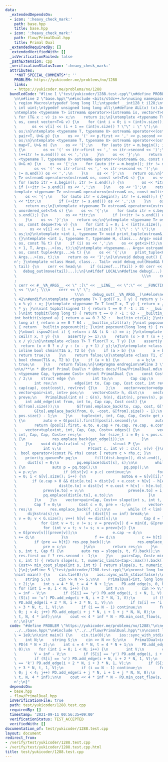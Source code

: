 ```yaml
---
data:
  _extendedDependsOn:
  - icon: ':heavy_check_mark:'
    path: base.hpp
    title: base.hpp
  - icon: ':heavy_check_mark:'
    path: flow/PrimalDual.hpp
    title: Primal Dual
  _extendedRequiredBy: []
  _extendedVerifiedWith: []
  _isVerificationFailed: false
  _pathExtension: cpp
  _verificationStatusIcon: ':heavy_check_mark:'
  attributes:
    '*NOT_SPECIAL_COMMENTS*': ''
    PROBLEM: https://yukicoder.me/problems/no/1288
    links:
    - https://yukicoder.me/problems/no/1288
  bundledCode: "#line 1 \"test/yukicoder/1288.test.cpp\"\n#define PROBLEM \"https://yukicoder.me/problems/no/1288\"\
    \n\n#line 2 \"base.hpp\"\n#include <bits/stdc++.h>\nusing namespace std;\n#pragma\
    \ region Macros\ntypedef long long ll;\ntypedef __int128_t i128;\ntypedef unsigned\
    \ int uint;\ntypedef unsigned long long ull;\n#define ALL(x) (x).begin(), (x).end()\n\
    \ntemplate <typename T> istream& operator>>(istream& is, vector<T>& v) {\n   \
    \ for (T& x : v) is >> x;\n    return is;\n}\ntemplate <typename T> ostream& operator<<(ostream&\
    \ os, const vector<T>& v) {\n    for (int i = 0; i < (int)v.size(); i++) {\n \
    \       os << v[i] << (i + 1 == (int)v.size() ? \"\" : \" \");\n    }\n    return\
    \ os;\n}\ntemplate <typename T, typename U> ostream& operator<<(ostream& os, const\
    \ pair<T, U>& p) {\n    os << '(' << p.first << ',' << p.second << ')';\n    return\
    \ os;\n}\ntemplate <typename T, typename U> ostream& operator<<(ostream& os, const\
    \ map<T, U>& m) {\n    os << '{';\n    for (auto itr = m.begin(); itr != m.end();)\
    \ {\n        os << '(' << itr->first << ',' << itr->second << ')';\n        if\
    \ (++itr != m.end()) os << ',';\n    }\n    os << '}';\n    return os;\n}\ntemplate\
    \ <typename T, typename U> ostream& operator<<(ostream& os, const unordered_map<T,\
    \ U>& m) {\n    os << '{';\n    for (auto itr = m.begin(); itr != m.end();) {\n\
    \        os << '(' << itr->first << ',' << itr->second << ')';\n        if (++itr\
    \ != m.end()) os << ',';\n    }\n    os << '}';\n    return os;\n}\ntemplate <typename\
    \ T> ostream& operator<<(ostream& os, const set<T>& s) {\n    os << '{';\n   \
    \ for (auto itr = s.begin(); itr != s.end();) {\n        os << *itr;\n       \
    \ if (++itr != s.end()) os << ',';\n    }\n    os << '}';\n    return os;\n}\n\
    template <typename T> ostream& operator<<(ostream& os, const multiset<T>& s) {\n\
    \    os << '{';\n    for (auto itr = s.begin(); itr != s.end();) {\n        os\
    \ << *itr;\n        if (++itr != s.end()) os << ',';\n    }\n    os << '}';\n\
    \    return os;\n}\ntemplate <typename T> ostream& operator<<(ostream& os, const\
    \ unordered_set<T>& s) {\n    os << '{';\n    for (auto itr = s.begin(); itr !=\
    \ s.end();) {\n        os << *itr;\n        if (++itr != s.end()) os << ',';\n\
    \    }\n    os << '}';\n    return os;\n}\ntemplate <typename T> ostream& operator<<(ostream&\
    \ os, const deque<T>& v) {\n    for (int i = 0; i < (int)v.size(); i++) {\n  \
    \      os << v[i] << (i + 1 == (int)v.size() ? \"\" : \" \");\n    }\n    return\
    \ os;\n}\n\ntemplate <int i, typename T> void print_tuple(ostream&, const T&)\
    \ {}\ntemplate <int i, typename T, typename H, class... Args> void print_tuple(ostream&\
    \ os, const T& t) {\n    if (i) os << ',';\n    os << get<i>(t);\n    print_tuple<i\
    \ + 1, T, Args...>(os, t);\n}\ntemplate <typename... Args> ostream& operator<<(ostream&\
    \ os, const tuple<Args...>& t) {\n    os << '{';\n    print_tuple<0, tuple<Args...>,\
    \ Args...>(os, t);\n    return os << '}';\n}\n\nvoid debug_out() { cerr << '\\\
    n'; }\ntemplate <class Head, class... Tail> void debug_out(Head&& head, Tail&&...\
    \ tail) {\n    cerr << head;\n    if (sizeof...(Tail) > 0) cerr << \", \";\n \
    \   debug_out(move(tail)...);\n}\n#ifdef LOCAL\n#define debug(...)           \
    \                                                        \\\n    cerr << \" \"\
    ;                                                                     \\\n   \
    \ cerr << #__VA_ARGS__ << \" :[\" << __LINE__ << \":\" << __FUNCTION__ << \"]\"\
    \ << '\\n'; \\\n    cerr << \" \";                                           \
    \                          \\\n    debug_out(__VA_ARGS__)\n#else\n#define debug(...)\
    \ 42\n#endif\n\ntemplate <typename T> T gcd(T x, T y) { return y != 0 ? gcd(y,\
    \ x % y) : x; }\ntemplate <typename T> T lcm(T x, T y) { return x / gcd(x, y)\
    \ * y; }\n\nint topbit(signed t) { return t == 0 ? -1 : 31 - __builtin_clz(t);\
    \ }\nint topbit(long long t) { return t == 0 ? -1 : 63 - __builtin_clzll(t); }\n\
    int botbit(signed a) { return a == 0 ? 32 : __builtin_ctz(a); }\nint botbit(long\
    \ long a) { return a == 0 ? 64 : __builtin_ctzll(a); }\nint popcount(signed t)\
    \ { return __builtin_popcount(t); }\nint popcount(long long t) { return __builtin_popcountll(t);\
    \ }\nbool ispow2(int i) { return i && (i & -i) == i; }\n\ntemplate <class T> T\
    \ ceil(T x, T y) {\n    assert(y >= 1);\n    return (x > 0 ? (x + y - 1) / y :\
    \ x / y);\n}\ntemplate <class T> T floor(T x, T y) {\n    assert(y >= 1);\n  \
    \  return (x > 0 ? x / y : (x - y + 1) / y);\n}\n\ntemplate <class T1, class T2>\
    \ inline bool chmin(T1& a, T2 b) {\n    if (a > b) {\n        a = b;\n       \
    \ return true;\n    }\n    return false;\n}\ntemplate <class T1, class T2> inline\
    \ bool chmax(T1& a, T2 b) {\n    if (a < b) {\n        a = b;\n        return\
    \ true;\n    }\n    return false;\n}\n#pragma endregion\n#line 3 \"flow/PrimalDual.hpp\"\
    \n\n/**\n * @brief Primal Dual\n * @docs docs/flow/PrimalDual.md\n */\ntemplate\
    \ <typename Cap, typename Cost> struct PrimalDual {\n    const Cost inf = numeric_limits<Cost>::max()\
    \ / 2;\n    struct edge {\n        int to;\n        Cap cap;\n        Cost cost;\n\
    \        int rev;\n        edge(int to, Cap cap, Cost cost, int rev) : to(to),\
    \ cap(cap), cost(cost), rev(rev) {}\n    };\n    vector<vector<edge>> G;\n   \
    \ vector<pair<int, int>> pos;\n    vector<Cost> h, dist;\n    vector<int> prevv,\
    \ preve;\n    PrimalDual(int n) : G(n), h(n), dist(n), prevv(n), preve(n) {}\n\
    \    int add_edge(int from, int to, Cap cap, Cost cost) {\n        pos.emplace_back(from,\
    \ G[from].size());\n        G[from].emplace_back(to, cap, cost, G[to].size());\n\
    \        G[to].emplace_back(from, 0, -cost, G[from].size() - 1);\n        return\
    \ pos.size() - 1;\n    }\n    tuple<int, int, Cap, Cap, Cost> get_edge(int i)\
    \ {\n        auto e = G[pos[i].first][pos[i].second];\n        auto re = G[e.to][e.rev];\n\
    \        return {pos[i].first, e.to, e.cap + re.cap, re.cap, e.cost};\n    }\n\
    \    vector<tuple<int, int, Cap, Cap, Cost>> edges() {\n        vector<tuple<int,\
    \ int, Cap, Cap, Cost>> res;\n        for (size_t i = 0; i < pos.size(); i++)\
    \ {\n            res.emplace_back(get_edge(i));\n        }\n        return res;\n\
    \    }\n    void dijkstra(int s) {\n        struct P {\n            Cost c;\n\
    \            int v;\n            P(Cost c, int v) : c(c), v(v) {}\n          \
    \  bool operator<(const P& rhs) const { return c > rhs.c; }\n        };\n    \
    \    priority_queue<P> pq;\n        fill(dist.begin(), dist.end(), inf);\n   \
    \     dist[s] = 0;\n        pq.emplace(dist[s], s);\n\n        while (!pq.empty())\
    \ {\n            auto p = pq.top();\n            pq.pop();\n            int v\
    \ = p.v;\n            if (dist[v] < p.c) continue;\n            for (size_t i\
    \ = 0; i < G[v].size(); i++) {\n                auto& e = G[v][i];\n         \
    \       if (e.cap > 0 && dist[e.to] > dist[v] + e.cost + h[v] - h[e.to]) {\n \
    \                   dist[e.to] = dist[v] + e.cost + h[v] - h[e.to];\n        \
    \            prevv[e.to] = v;\n                    preve[e.to] = i;\n        \
    \            pq.emplace(dist[e.to], e.to);\n                }\n            }\n\
    \        }\n    }\n    vector<pair<Cap, Cost>> slope(int s, int t, Cap lim) {\n\
    \        Cap f = 0;\n        Cost c = 0, pre = -1;\n        vector<pair<Cap, Cost>>\
    \ res;\n        res.emplace_back(f, c);\n\n        while (f < lim) {\n       \
    \     dijkstra(s);\n            if (dist[t] == inf) break;\n            for (size_t\
    \ v = 0; v < G.size(); v++) h[v] += dist[v];\n            Cap d = lim - f;\n \
    \           for (int v = t; v != s; v = prevv[v]) d = min(d, G[prevv[v]][preve[v]].cap);\n\
    \            for (int v = t; v != s; v = prevv[v]) {\n                auto& e\
    \ = G[prevv[v]][preve[v]];\n                e.cap -= d;\n                G[v][e.rev].cap\
    \ += d;\n            }\n            f += d;\n            c += h[t] * d;\n    \
    \        if (pre == h[t]) res.pop_back();\n            res.emplace_back(f, c);\n\
    \            pre = c;\n        }\n\n        return res;\n    }\n    Cost min_cost_flow(int\
    \ s, int t, Cap f) {\n        auto res = slope(s, t, f).back();\n        return\
    \ res.first == f ? res.second : -1;\n    }\n    pair<Cap, Cost> min_cost_max_flow(int\
    \ s, int t) { return slope(s, t, numeric_limits<Cap>::max()).back(); }\n    vector<pair<Cap,\
    \ Cost>> min_cost_slope(int s, int t) { return slope(s, t, numeric_limits<Cap>::max());\
    \ }\n};\n#line 5 \"test/yukicoder/1288.test.cpp\"\n\nconst long long inf = 1e9;\n\
    \nint main() {\n    cin.tie(0);\n    ios::sync_with_stdio(false);\n    int N;\n\
    \    string S;\n    cin >> N >> S;\n\n    PrimalDual<int, long long> PD(4 * N\
    \ + 2);\n    int s = 4 * N, t = 4 * N + 1;\n    PD.add_edge(s, 0, N, 0);\n   \
    \ for (int i = 0; i < N; i++) {\n        int V;\n        cin >> V;\n        V\
    \ = inf - V;\n        if (S[i] == 'y') PD.add_edge(i, i + N, 1, V);\n        if\
    \ (S[i] == 'u') PD.add_edge(i + N, i + 2 * N, 1, V);\n        if (S[i] == 'k')\
    \ PD.add_edge(i + 2 * N, i + 3 * N, 1, V);\n        if (S[i] == 'i') PD.add_edge(i\
    \ + 3 * N, t, 1, V);\n        if (i == N - 1) continue;\n        for (int j =\
    \ 0; j < 4; j++) PD.add_edge(i + j * N, i + 1 + j * N, N, 0);\n    }\n    PD.add_edge(s,\
    \ t, N, 4 * inf);\n\n    cout << 4 * inf * N - PD.min_cost_flow(s, t, N) << '\\\
    n';\n}\n"
  code: "#define PROBLEM \"https://yukicoder.me/problems/no/1288\"\n\n#include \"\
    ../../base.hpp\"\n#include \"../../flow/PrimalDual.hpp\"\n\nconst long long inf\
    \ = 1e9;\n\nint main() {\n    cin.tie(0);\n    ios::sync_with_stdio(false);\n\
    \    int N;\n    string S;\n    cin >> N >> S;\n\n    PrimalDual<int, long long>\
    \ PD(4 * N + 2);\n    int s = 4 * N, t = 4 * N + 1;\n    PD.add_edge(s, 0, N,\
    \ 0);\n    for (int i = 0; i < N; i++) {\n        int V;\n        cin >> V;\n\
    \        V = inf - V;\n        if (S[i] == 'y') PD.add_edge(i, i + N, 1, V);\n\
    \        if (S[i] == 'u') PD.add_edge(i + N, i + 2 * N, 1, V);\n        if (S[i]\
    \ == 'k') PD.add_edge(i + 2 * N, i + 3 * N, 1, V);\n        if (S[i] == 'i') PD.add_edge(i\
    \ + 3 * N, t, 1, V);\n        if (i == N - 1) continue;\n        for (int j =\
    \ 0; j < 4; j++) PD.add_edge(i + j * N, i + 1 + j * N, N, 0);\n    }\n    PD.add_edge(s,\
    \ t, N, 4 * inf);\n\n    cout << 4 * inf * N - PD.min_cost_flow(s, t, N) << '\\\
    n';\n}"
  dependsOn:
  - base.hpp
  - flow/PrimalDual.hpp
  isVerificationFile: true
  path: test/yukicoder/1288.test.cpp
  requiredBy: []
  timestamp: '2021-09-11 00:56:35+09:00'
  verificationStatus: TEST_ACCEPTED
  verifiedWith: []
documentation_of: test/yukicoder/1288.test.cpp
layout: document
redirect_from:
- /verify/test/yukicoder/1288.test.cpp
- /verify/test/yukicoder/1288.test.cpp.html
title: test/yukicoder/1288.test.cpp
---
```

